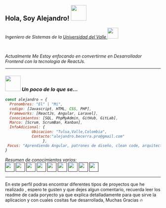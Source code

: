<h2> Hola, Soy Alejandro! <img src="https://media.giphy.com/media/W1SROduPg4GLkwBSRQ/giphy.gif" width="50"></h2>
<p><em>Ingeniero de Sistemas de la 
<a href="https://www.univalle.edu.co">Universidad del Valle </a>
<img src="https://media.giphy.com/media/W4WXjiRhlq2l5FiYkF/giphy.gif" width="35">
</em></p><br><p><em>Actualmente Me Estoy enfocando en convertirme en Desarrollador Frontend con la tecnologia de ReactJs.</p>

---

### <img src="https://media.giphy.com/media/PS854yemutngZAy1qP/giphy.gif" width="50"> Un poco de lo que se...  

```javascript
const alejandro = {
  Pronombres: "El" | "Mi",
  codigo: [Javascript, HTML, CSS, PHP],
  Frameworks: [ReactJs, Angular, Laravel],
  Conocimientos: [SQL, PhpMyAdmin, GitHub, GitLab],
  Marco: [Scrum, ScrumBan, Kanban],
  InfoAdicional: {
            Ubicacion: "Tulua,Valle,Colombia",
            Contacto:"alejandro.becerra.pro@gmail.com"
                 },
 Focus: "Aprendiendo Angular, patrones de diseño, clean code, arquitectura.. entre otros"
}
```
Resumen de conocimientos varios: <br>
<code><a href="" target="_blank"><img height="30" src="https://www.vectorlogo.zone/logos/reactjs/reactjs-ar21.svg"></a></code>
<code><a href="" target="_blank"><img height="30" src="https://www.vectorlogo.zone/logos/angular/angular-ar21.svg"></a></code>
<code><a href="" target="_blank"><img height="30" src="https://www.vectorlogo.zone/logos/laravel/laravel-ar21.svg"></a></code>
<code><a href="" target="_blank"><img height="30" src="https://www.vectorlogo.zone/logos/php/php-ar21.svg"></a></code>
<code><a href="" target="_blank"><img height="30" src="https://www.vectorlogo.zone/logos/phpmyadmin/phpmyadmin-ar21.svg"></a></code>
<code><a href="" target="_blank"><img height="30" src="https://www.vectorlogo.zone/logos/git-scm/git-scm-ar21.svg"></a></code>
<code><a href="" target="_blank"><img height="30" src="https://www.vectorlogo.zone/logos/gitlab/gitlab-ar21.svg"></a></code>
<code><a href="" target="_blank"><img height="30" src="https://www.vectorlogo.zone/logos/github/github-ar21.svg"></a></code>
<code><a href="" target="_blank"><img height="30" src="https://www.vectorlogo.zone/logos/visualstudio_code/visualstudio_code-ar21.svg"></a></code>

---
</em>
En este perfil podras encontrar diferentes tipos de proyectos que he realizado , espero te gusten y que dejes algun comentario, recuerda leer los readme de cada poryecto ya que explica detalladamente para que sirve la aplicacion y con cuales cositas fue desarrollada, Muchas Gracias 🔥
